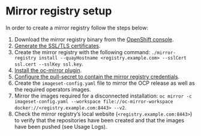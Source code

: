 # Mirror registry setup

In order to create a mirror registry follow the steps below:

1. Download the mirror registry binary from the [OpenShift console](https://console.redhat.com/openshift/downloads#tool-mirror-registry).
2. [Generate the SSL/TLS certificates](https://docs.redhat.com/en/documentation/red_hat_quay/3/html/proof_of_concept_-_deploying_red_hat_quay/advanced-quay-poc-deployment).
3. Create the mirror registry with the following command:
   `./mirror-registry install --quayHostname <registry.example.com> --sslCert ssl.cert --sslKey ssl.key`.
4. [Install the oc-mirror plugin](https://docs.redhat.com/en/documentation/openshift_container_platform/4.17/html-single/disconnected_environments/index#installation-oc-mirror-installing-plugin_about-installing-oc-mirror-v2).
5. [Configure the pull-secret to contain the mirror registry credentials](https://docs.redhat.com/en/documentation/openshift_container_platform/4.17/html-single/disconnected_environments/index#installation-adding-registry-pull-secret_about-installing-oc-mirror-v2).
6. Create the `imageset-config.yaml` file to mirror the OCP release as well as the required operators images.
7. Mirror the images required for a disconnected installation: `oc mirror -c imageset-config.yaml --workspace file://oc-mirror-workspace docker://<registry.example.com:8443> --v2`.
8. Check the mirror registry’s local website (`<registry.example.com:8443>`) to verify that the repositories have been created and that the images have been pushed (see Usage Logs).